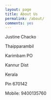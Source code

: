 ```yaml
---
layout: page
title: About Us
permalink: /about/
comments: yes
---
```


<p>Justine Chacko</p>
<p>Thaipparambil</p>
<p>Karimbam PO</p>
<p>Kannur Dist</p>
<p>Kerala</p>
<p>Pin 670142</p>
<p>Mobile: 9400135760</p>
